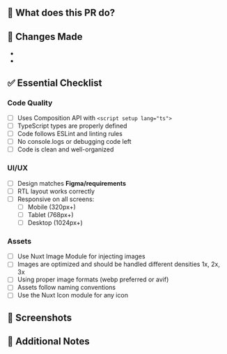 ## 🎯 What does this PR do?
<!-- Brief description of the changes -->

## 📝 Changes Made
<!-- List the key changes you made -->
- 
- 

## ✅ Essential Checklist

### Code Quality
- [ ] Uses Composition API with `<script setup lang="ts">`
- [ ] TypeScript types are properly defined
- [ ] Code follows ESLint and linting rules
- [ ] No console.logs or debugging code left
- [ ] Code is clean and well-organized

### UI/UX
- [ ] Design matches **Figma/requirements**
- [ ] RTL layout works correctly
- [ ] Responsive on all screens:
  - [ ] Mobile (320px+)
  - [ ] Tablet (768px+)
  - [ ] Desktop (1024px+)

### Assets
- [ ] Use Nuxt Image Module for injecting images
- [ ] Images are optimized and should be handled different densities 1x, 2x, 3x
- [ ] Using proper image formats (webp preferred or avif)
- [ ] Assets follow naming conventions
- [ ] Use the Nuxt Icon module for any icon

## 📱 Screenshots
<!-- Add screenshots showing the changes (especially for UI changes) -->

## 💭 Additional Notes
<!-- Any other information that might be helpful --> 